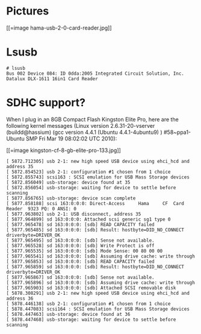 # Pictures

[[=image hama-usb-2-0-card-reader.jpg]]

# Lsusb



    # lsusb 
    Bus 002 Device 084: ID 0dda:2005 Integrated Circuit Solution, Inc. Datalux DLX-1611 16in1 Card Reader


# SDHC support?


When I plug in an 8GB Compact Flash Kingston Elite Pro, here are the following kernel messages (Linux version 2.6.31-20-vserver (buildd@hassium) (gcc version 4.4.1 (Ubuntu 4.4.1-4ubuntu9) ) #58~ppa1-Ubuntu SMP Fri Mar 19 08:02:02 UTC 2010):

[[=image kingston-cf-8-gb-elite-pro-133.jpg]]


    [ 5872.712305] usb 2-1: new high speed USB device using ehci_hcd and address 35
    [ 5872.854523] usb 2-1: configuration #1 chosen from 1 choice
    [ 5872.855743] scsi163 : SCSI emulation for USB Mass Storage devices
    [ 5872.856049] usb-storage: device found at 35
    [ 5872.856054] usb-storage: waiting for device to settle before scanning
    [ 5877.856765] usb-storage: device scan complete
    [ 5877.858188] scsi 163:0:0:0: Direct-Access     Hama     CF  Card Reader  9323 PQ: 0 ANSI: 0
    [ 5877.963802] usb 2-1: USB disconnect, address 35
    [ 5877.964899] sd 163:0:0:0: Attached scsi generic sg1 type 0
    [ 5877.965478] sd 163:0:0:0: [sdb] READ CAPACITY failed
    [ 5877.965485] sd 163:0:0:0: [sdb] Result: hostbyte=DID_NO_CONNECT driverbyte=DRIVER_OK
    [ 5877.965495] sd 163:0:0:0: [sdb] Sense not available.
    [ 5877.965528] sd 163:0:0:0: [sdb] Write Protect is off
    [ 5877.965535] sd 163:0:0:0: [sdb] Mode Sense: 00 80 00 00
    [ 5877.965541] sd 163:0:0:0: [sdb] Assuming drive cache: write through
    [ 5877.965853] sd 163:0:0:0: [sdb] READ CAPACITY failed
    [ 5877.965859] sd 163:0:0:0: [sdb] Result: hostbyte=DID_NO_CONNECT driverbyte=DRIVER_OK
    [ 5877.965867] sd 163:0:0:0: [sdb] Sense not available.
    [ 5877.965896] sd 163:0:0:0: [sdb] Assuming drive cache: write through
    [ 5877.965903] sd 163:0:0:0: [sdb] Attached SCSI removable disk
    [ 5878.308291] usb 2-1: new high speed USB device using ehci_hcd and address 36
    [ 5878.446138] usb 2-1: configuration #1 chosen from 1 choice
    [ 5878.447083] scsi164 : SCSI emulation for USB Mass Storage devices
    [ 5878.447463] usb-storage: device found at 36
    [ 5878.447468] usb-storage: waiting for device to settle before scanning
